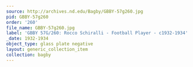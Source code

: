 ```yaml
---
source: http://archives.nd.edu/Bagby/GBBY-57g260.jpg
pid: GBBY-57g260
order: '260'
file_name: GBBY-57g260.jpg
label: 'GBBY 57G/260: Rocco Schiralli - Football Player - c1932-1934'
_date: 1932-1934
object_type: glass plate negative
layout: generic_collection_item
collection: bagby
---
```

